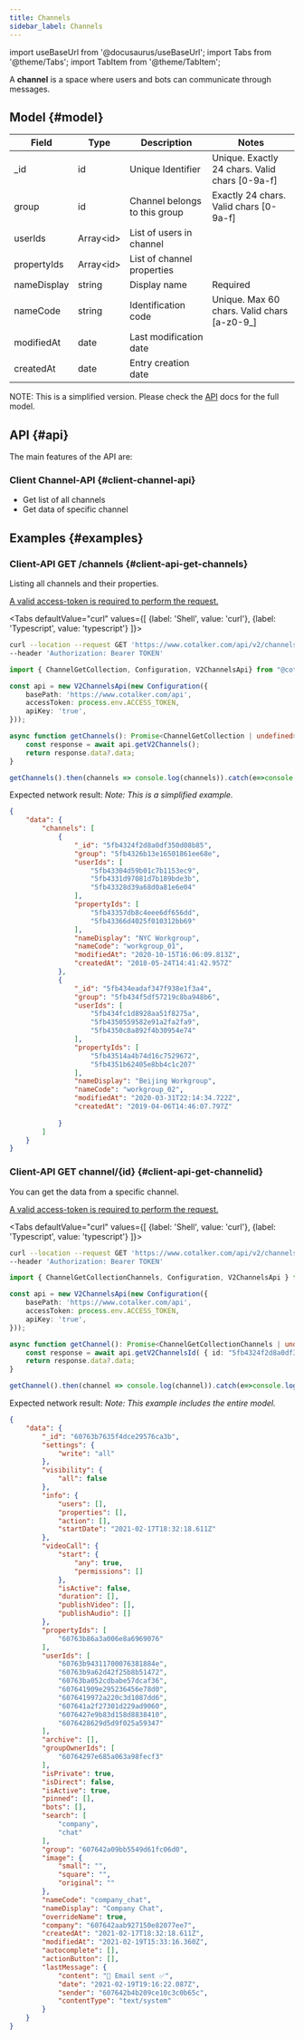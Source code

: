 ```yaml
---
title: Channels
sidebar_label: Channels
---
```

import useBaseUrl from '@docusaurus/useBaseUrl';
import Tabs from '@theme/Tabs';
import TabItem from '@theme/TabItem';

A __channel__ is a space where users and bots can communicate through messages.

## Model {#model}

| Field | Type | Description | Notes |
| ----  | ---- | ----------- | ----  |
| _id   | id   | Unique Identifier   | Unique. Exactly 24 chars. Valid chars [0-9a-f] |
| group   | id   | Channel belongs to this group   | Exactly 24 chars. Valid chars [0-9a-f] |
| userIds   | Array\<id\>   | List of users in channel   | 
| propertyIds   | Array\<id\>   | List of channel properties   | 
| nameDisplay  | string | Display name   | Required |
| nameCode  | string | Identification code | Unique. Max 60 chars. Valid chars [a-z0-9_] |
| modifiedAt | date | Last modification date
| createdAt | date | Entry creation date
NOTE: This is a simplified version. Please check the [API](https://www.cotalker.com/swagger/core/?key=woubtjf4olr0t4zgutuwn6scbcm6hd3qh1cgl5obmohpbm3mfublnwcvv67lodgjvd3h86s9ppshtvmf95gepsqh6nizq9liu7f) docs for the full model.

## API {#api}

The main features of the API are:

### Client Channel-API {#client-channel-api}
* Get list of all channels
* Get data of specific channel

## Examples {#examples}

### Client-API GET /channels {#client-api-get-channels}
Listing all channels and their properties.

[A valid access-token is required to perform the request.](/docs/documentation/api/auth)

<Tabs defaultValue="curl" values={[ {label: 'Shell', value: 'curl'}, {label: 'Typescript', value: 'typescript'} ]}>
<TabItem value="curl">

```bash
curl --location --request GET 'https://www.cotalker.com/api/v2/channels' \
--header 'Authorization: Bearer TOKEN'
``` 

</TabItem>
<TabItem value="typescript" example="api_channel.ts">

```typescript
import { ChannelGetCollection, Configuration, V2ChannelsApi} from "@cotalker/cotalker-api";

const api = new V2ChannelsApi(new Configuration({
    basePath: 'https://www.cotalker.com/api',
    accessToken: process.env.ACCESS_TOKEN,
    apiKey: 'true',
}));

async function getChannels(): Promise<ChannelGetCollection | undefined> {
    const response = await api.getV2Channels();
    return response.data?.data;
}

getChannels().then(channels => console.log(channels)).catch(e=>console.log(e))

``` 

</TabItem>
</Tabs>

Expected network result:
_Note: This is a simplified example._

```json
{
    "data": {
        "channels": [
            {
                "_id": "5fb4324f2d8a0df350d08b85",
                "group": "5fb4326b13e16501861ee68e",
                "userIds": [
                    "5fb43304d59b01c7b1153ec9",
                    "5fb4331d97081d7b189bde3b",
                    "5fb43328d39a68d0a81e6e04"
                ],
                "propertyIds": [
                    "5fb43357db8c4eee6df656dd",
                    "5fb43366d4025f010312bb69"
                ],
                "nameDisplay": "NYC Workgroup",
                "nameCode": "workgroup_01",
                "modifiedAt": "2020-10-15T16:06:09.813Z",
                "createdAt": "2018-05-24T14:41:42.957Z"
            },
            {
                "_id": "5fb434eadaf347f938e1f3a4",
                "group": "5fb434f5df57219c8ba948b6",
                "userIds": [
                    "5fb434fc1d8928aa51f8275a",
                    "5fb4350559582e91a2fa2fa9",
                    "5fb4350c8a892f4b30954e74"
                ],
                "propertyIds": [
                    "5fb43514a4b74d16c7529672",
                    "5fb4351b62405e8bb4c1c207"
                ],
                "nameDisplay": "Beijing Workgroup",
                "nameCode": "workgroup_02",
                "modifiedAt": "2020-03-31T22:14:34.722Z",
                "createdAt": "2019-04-06T14:46:07.797Z"
                
            }
        ]
    }
}
```
### Client-API GET channel/{id} {#client-api-get-channelid}

You can get the data from a specific channel.

[A valid access-token is required to perform the request.](/docs/documentation/api/auth)

<Tabs defaultValue="curl" values={[ {label: 'Shell', value: 'curl'}, {label: 'Typescript', value: 'typescript'} ]}>
<TabItem value="curl">

```bash
curl --location --request GET 'https://www.cotalker.com/api/v2/channels/5fb4324f2d8a0df350d08b85' \
--header 'Authorization: Bearer TOKEN'
``` 

</TabItem>
<TabItem value="typescript" example="api_channel.ts">

```typescript
import { ChannelGetCollectionChannels, Configuration, V2ChannelsApi } from "@cotalker/cotalker-api";

const api = new V2ChannelsApi(new Configuration({
    basePath: 'https://www.cotalker.com/api',
    accessToken: process.env.ACCESS_TOKEN,
    apiKey: 'true',
}));

async function getChannel(): Promise<ChannelGetCollectionChannels | undefined> {
    const response = await api.getV2ChannelsId( { id: "5fb4324f2d8a0df350d08b85" } );
    return response.data?.data;
}

getChannel().then(channel => console.log(channel)).catch(e=>console.log(e))

``` 

</TabItem>
</Tabs>

Expected network result:
_Note: This example includes the entire model._
```json
{
    "data": {
        "_id": "60763b7635f4dce29576ca3b",
        "settings": {
            "write": "all"
        },
        "visibility": {
            "all": false
        },
        "info": {
            "users": [],
            "properties": [],
            "action": [],
            "startDate": "2021-02-17T18:32:18.611Z"
        },
        "videoCall": {
            "start": {
                "any": true,
                "permissions": []
            },
            "isActive": false,
            "duration": [],
            "publishVideo": [],
            "publishAudio": []
        },
        "propertyIds": [
            "60763b86a3a006e8a6969076"
        ],
        "userIds": [
            "60763b94311700076381884e",
            "60763b9a62d42f25b8b51472",
            "60763ba052cdbabe57dcaf36",
            "607641909e295236456e78d0",
            "6076419972a220c3d1087dd6",
            "607641a2f27301d229ad9060",
            "6076427e9b83d158d8838410",
            "6076428629d5d9f025a59347"
        ],
        "archive": [],
        "groupOwnerIds": [
            "60764297e685a063a98fecf3"
        ],
        "isPrivate": true,
        "isDirect": false,
        "isActive": true,
        "pinned": [],
        "bots": [],
        "search": [
            "company",
            "chat"
        ],
        "group": "607642a09bb5549d61fc06d0",
        "image": {
            "small": "",
            "square": "",
            "original": ""
        },
        "nameCode": "company_chat",
        "nameDisplay": "Company Chat",
        "overrideName": true,
        "company": "607642aab927150e82077ee7",
        "createdAt": "2021-02-17T18:32:18.611Z",
        "modifiedAt": "2021-02-19T15:33:16.360Z",
        "autocomplete": [],
        "actionButton": [],
        "lastMessage": {
            "content": "📩 Email sent ✅",
            "date": "2021-02-19T19:16:22.087Z",
            "sender": "607642b4b209ce10c3c0b65c",
            "contentType": "text/system"
        }
    }
}

```
